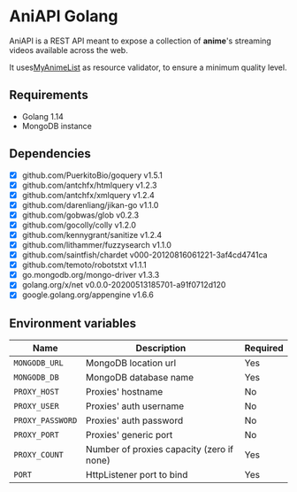 # AniAPI Golang
AniAPI is a REST API meant to expose a collection of **anime**'s streaming videos available across the web.

It uses[MyAnimeList](https://myanimelist.net) as resource validator, to ensure a minimum quality level.

## Requirements
* Golang 1.14
* MongoDB instance

## Dependencies
- [x] github.com/PuerkitoBio/goquery v1.5.1
- [x] github.com/antchfx/htmlquery v1.2.3
- [x] github.com/antchfx/xmlquery v1.2.4
- [x] github.com/darenliang/jikan-go v1.1.0
- [x] github.com/gobwas/glob v0.2.3
- [x] github.com/gocolly/colly v1.2.0
- [x] github.com/kennygrant/sanitize v1.2.4
- [x] github.com/lithammer/fuzzysearch v1.1.0
- [x] github.com/saintfish/chardet v000-20120816061221-3af4cd4741ca
- [x] github.com/temoto/robotstxt v1.1.1
- [x] go.mongodb.org/mongo-driver v1.3.3
- [x] golang.org/x/net v0.0.0-20200513185701-a91f0712d120
- [x] google.golang.org/appengine v1.6.6

## Environment variables
| Name | Description | Required |
|------|-------------|----------|
| `MONGODB_URL` | MongoDB location url | Yes |
| `MONGODB_DB` | MongoDB database name | Yes |
| `PROXY_HOST` | Proxies' hostname | No |
| `PROXY_USER` | Proxies' auth username | No |
| `PROXY_PASSWORD` | Proxies' auth password | No |
| `PROXY_PORT` | Proxies' generic port | No |
| `PROXY_COUNT` | Number of proxies capacity (zero if none) | Yes |
| `PORT` | HttpListener port to bind | Yes |